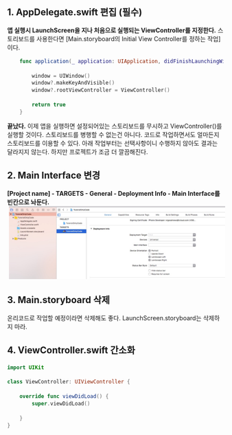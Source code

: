 ## 1. AppDelegate.swift 편집 (필수)
**앱 실행시 LaunchScreen을 지나 처음으로 실행되는 ViewController를 지정한다.**
스토리보드를 사용한다면 [Main.storyboard의 Initial View Controller를 정하는 작업]이다.

```swift
	func application(_ application: UIApplication, didFinishLaunchingWithOptions launchOptions: [UIApplicationLaunchOptionsKey: Any]?) -> Bool {
		
		window = UIWindow()
		window?.makeKeyAndVisible()
		window?.rootViewController = ViewController()
		
		return true
	}
```

**끝났다.** 이제 앱을 실행하면 설정되어있는 스토리보드를 무시하고 ViewController()를 실행할 것이다.
스토리보드를 병행할 수 없는건 아니다. 코드로 작업하면서도 얼마든지 스토리보드를 이용할 수 있다.
아래 작업부터는 선택사항이니 수행하지 않아도 결과는 달라지지 않는다. 하지만 프로젝트가 조금 더 깔끔해진다.

## 2. Main Interface 변경
**[Project name] - TARGETS - General - Deployment Info - Main Interface를 빈칸으로 놔둔다.** 
<img src="resources/0913E796D92557DC7B82E2C750100EEE.jpg" alt="" title="Angular" hspace="4"/>

## 3. Main.storyboard 삭제
온리코드로 작업할 예정이라면 삭제해도 좋다. LaunchScreen.storyboard는 삭제하지 마라.

## 4. ViewController.swift 간소화

```swift
import UIKit

class ViewController: UIViewController {

	override func viewDidLoad() {
		super.viewDidLoad()

	}
}
```